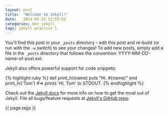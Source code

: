 ```yaml
---
layout: post
title:  "Welcome to Jekyll!"
date:   2014-05-22 13:55:52
categories: ben jekyll
tags: jekyll practice 1
---
```


You'll find this post in your `_posts` directory - edit this post and re-build (or run with the `-w` switch) to see your changes!
To add new posts, simply add a file in the `_posts` directory that follows the convention: YYYY-MM-DD-name-of-post.ext.

Jekyll also offers powerful support for code snippets:

{% highlight ruby %}
def print_hi(name)
  puts "Hi, #{name}"
end
print_hi('Tom')
#=> prints 'Hi, Tom' to STDOUT.
{% endhighlight %}

Check out the [Jekyll docs][jekyll] for more info on how to get the most out of Jekyll. File all bugs/feature requests at [Jekyll's GitHub repo][jekyll-gh].	

[jekyll-gh]: https://github.com/mojombo/jekyll
[jekyll]:    http://jekyllrb.com

{{ page.tags }}